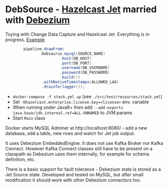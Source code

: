 # DebSource - [Hazelcast Jet](https://github.com/hazelcast/hazelcast-jet) married with [Debezium](https://github.com/debezium/debezium)

Toying with Change Data Capture and Hazelcast Jet. Everything is in progress. 
[Example](https://github.com/jerrinot/debsource/blob/0135a784abaabdce5925dca9197a3740e42b5035/src/main/java/info/jerrinot/jet/cdc/Main.java#L34-L42):
```java
        pipeline.drawFrom(
                Debsource.mysql(SOURCE_NAME)
                        .host(DB_HOST)
                        .port(DB_PORT)
                        .username(DB_USERNAME)
                        .password(DB_PASSWORD)
                        .build())
                .withNativeTimestamps(ALLOWED_LAG)
                .drainTo(logger());
```

- `docker-compose -f stack.yml up` (see `./src/test/resources/stack.yml`)
- Set `-Dhazelcast.enterprise.license.key=<license>` env. variable
- When running under Java9+ then add `--add-exports java.base/jdk.internal.ref=ALL-UNNAMED` to JVM params
- Start `Main` class

Docker starts MySQL Adminer at http://localhost:8080/ - add a new database, add a table, new rows and watch for Jet job output. 

It uses Debezium EmbeddedEngine. It does not use Kafka Broker nor Kafka Connect. However Kafka Connect classes still have to be present on a classpath as Debezium uses them internally, for example for schema definition, etc. 

There is a basic support for fault tolerance - Debezium state is stored as a Jet Source state. Developed and tested on MySQL, but after small modification it should work with other Debezium connectors too.
